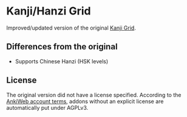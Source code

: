 Kanji/Hanzi Grid
==========

Improved/updated version of the original [Kanji Grid][0].

Differences from the original
-----------------------------

 - Supports Chinese Hanzi (HSK levels)

License
-------

The original version did not have a license specified. According to the
[AnkiWeb account terms][1], addons without an explicit license are
automatically put under AGPLv3.

[0]: https://forum.koohii.com/thread-10283.html
[1]: https://ankiweb.net/account/terms
